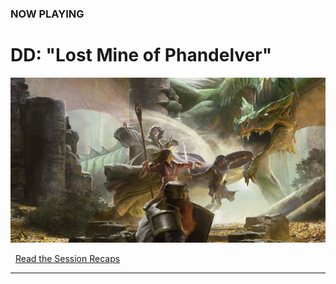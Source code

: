 ### NOW PLAYING

# D<i class="fab fa-d-and-d"></i>D: "Lost Mine of Phandelver"

<a class="featured" href="/campaign">![Image](/dnd-5e-phandelver-carousel.png)</a>

<i class="fas fa-book-open"></i>&nbsp;&nbsp;[Read the Session Recaps](/campaign/2021-lmop-with-dm-nicole)

---
